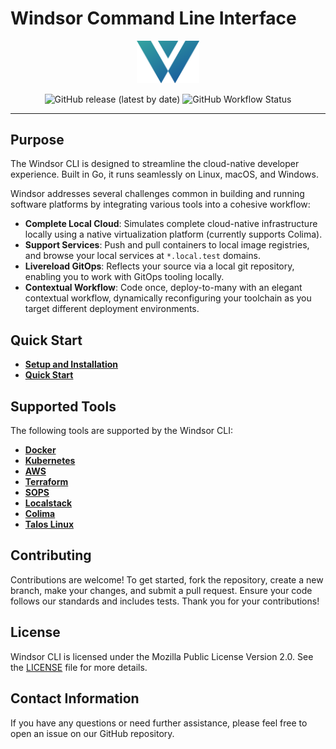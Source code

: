 # Windsor Command Line Interface

<p align="center">
  <img src="docs/img/windsor-logo.png" alt="Windsor CLI Logo" style="width: 20%; height: auto;">
</p>

<p align="center">
  <img src="https://img.shields.io/github/v/release/windsorcli/cli" alt="GitHub release (latest by date)">
  <img src="https://img.shields.io/github/actions/workflow/status/windsorcli/cli/ci.yaml" alt="GitHub Workflow Status">
</p>

---

## Purpose

The Windsor CLI is designed to streamline the cloud-native developer experience. Built in Go, it runs seamlessly on Linux, macOS, and Windows.

Windsor addresses several challenges common in building and running software platforms by integrating various tools into a cohesive workflow:

- **Complete Local Cloud**: Simulates complete cloud-native infrastructure locally using a native virtualization platform (currently supports Colima).
- **Support Services**: Push and pull containers to local image registries, and browse your local services at `*.local.test` domains.
- **Livereload GitOps**: Reflects your source via a local git repository, enabling you to work with GitOps tooling locally.
- **Contextual Workflow**: Code once, deploy-to-many with an elegant contextual workflow, dynamically reconfiguring your toolchain as you target different deployment environments.

## Quick Start

- **[Setup and Installation](./docs/install/install.md)**
- **[Quick Start](./docs/tutorial/macos-quick-start.md)**

## Supported Tools

The following tools are supported by the Windsor CLI:

- [**Docker**](https://github.com/docker/docker-ce)
- [**Kubernetes**](https://github.com/kubernetes/kubernetes)
- [**AWS**](https://github.com/aws/aws-cli)
- [**Terraform**](https://github.com/hashicorp/terraform)
- [**SOPS**](https://github.com/mozilla/sops)
- [**Localstack**](https://github.com/localstack/localstack)
- [**Colima**](https://github.com/abiosoft/colima)
- [**Talos Linux**](https://github.com/siderolabs/talos)

## Contributing

Contributions are welcome! To get started, fork the repository, create a new branch, make your changes, and submit a pull request. Ensure your code follows our standards and includes tests. Thank you for your contributions!

## License

Windsor CLI is licensed under the Mozilla Public License Version 2.0. See the [LICENSE](LICENSE) file for more details.

## Contact Information

If you have any questions or need further assistance, please feel free to open an issue on our GitHub repository.
